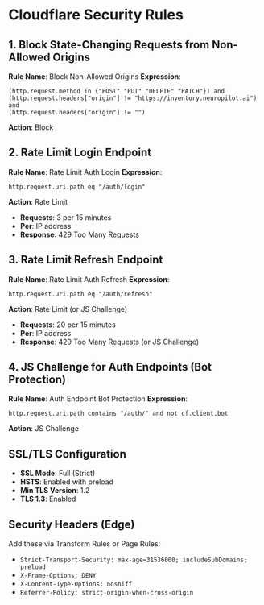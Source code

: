 # Cloudflare Security Rules

## 1. Block State-Changing Requests from Non-Allowed Origins

**Rule Name**: Block Non-Allowed Origins
**Expression**:
```
(http.request.method in {"POST" "PUT" "DELETE" "PATCH"}) and 
(http.request.headers["origin"] != "https://inventory.neuropilot.ai") and 
(http.request.headers["origin"] != "")
```
**Action**: Block

## 2. Rate Limit Login Endpoint

**Rule Name**: Rate Limit Auth Login
**Expression**:
```
http.request.uri.path eq "/auth/login"
```
**Action**: Rate Limit
- **Requests**: 3 per 15 minutes
- **Per**: IP address
- **Response**: 429 Too Many Requests

## 3. Rate Limit Refresh Endpoint

**Rule Name**: Rate Limit Auth Refresh
**Expression**:
```
http.request.uri.path eq "/auth/refresh"
```
**Action**: Rate Limit (or JS Challenge)
- **Requests**: 20 per 15 minutes
- **Per**: IP address
- **Response**: 429 Too Many Requests (or JS Challenge)

## 4. JS Challenge for Auth Endpoints (Bot Protection)

**Rule Name**: Auth Endpoint Bot Protection
**Expression**:
```
http.request.uri.path contains "/auth/" and not cf.client.bot
```
**Action**: JS Challenge

## SSL/TLS Configuration

- **SSL Mode**: Full (Strict)
- **HSTS**: Enabled with preload
- **Min TLS Version**: 1.2
- **TLS 1.3**: Enabled

## Security Headers (Edge)

Add these via Transform Rules or Page Rules:
- `Strict-Transport-Security: max-age=31536000; includeSubDomains; preload`
- `X-Frame-Options: DENY`
- `X-Content-Type-Options: nosniff`
- `Referrer-Policy: strict-origin-when-cross-origin`